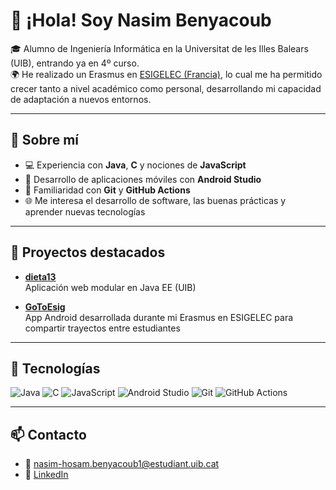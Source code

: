 # 👋 ¡Hola! Soy Nasim Benyacoub

🎓 Alumno de Ingeniería Informática en la Universitat de les Illes Balears (UIB), entrando ya en 4º curso.  
🌍 He realizado un Erasmus en [ESIGELEC (Francia)](https://en.esigelec.fr/), lo cual me ha permitido crecer tanto a nivel académico como personal, desarrollando mi capacidad de adaptación a nuevos entornos.

---

## 🧠 Sobre mí

- 💻 Experiencia con **Java**, **C** y nociones de **JavaScript**
- 📱 Desarrollo de aplicaciones móviles con **Android Studio**
- 🧰 Familiaridad con **Git** y **GitHub Actions**
- 🌐 Me interesa el desarrollo de software, las buenas prácticas y aprender nuevas tecnologías

---

## 🚀 Proyectos destacados

- [**dieta13**](https://github.com/nasiiimb/dieta13)  
  Aplicación web modular en Java EE (UIB)

- [**GoToEsig**](https://github.com/nasiiimb/GoToEsig)  
  App Android desarrollada durante mi Erasmus en ESIGELEC para compartir trayectos entre estudiantes

---

## 🧰 Tecnologías

![Java](https://img.shields.io/badge/Java-ED8B00?style=flat&logo=java&logoColor=white)
![C](https://img.shields.io/badge/C-00599C?style=flat&logo=c&logoColor=white)
![JavaScript](https://img.shields.io/badge/JavaScript-F7DF1E?style=flat&logo=javascript&logoColor=black)
![Android Studio](https://img.shields.io/badge/Android%20Studio-3DDC84?style=flat&logo=android-studio&logoColor=white)
![Git](https://img.shields.io/badge/Git-F05032?style=flat&logo=git&logoColor=white)
![GitHub Actions](https://img.shields.io/badge/GitHub%20Actions-2088FF?style=flat&logo=github-actions&logoColor=white)

---

## 📫 Contacto

- 📧 nasim-hosam.benyacoub1@estudiant.uib.cat  
- 💼 [LinkedIn](https://www.linkedin.com/in/nasim-hosam-benyacub-terki-48270527a/)
